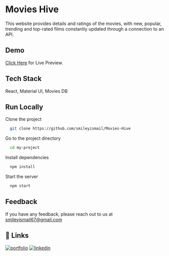 # Movies Hive

This website provides details and ratings of the movies, with new, popular, trending and top-rated films constantly updated through a connection to an API.

## Demo

<a href="https://movies-hive.netlify.app/" target="_blank">Click Here</a> for Live Preview.

## Tech Stack

React, Material UI, Movies DB

## Run Locally

Clone the project

```bash
  git clone https://github.com/smileyismail/Movies-Hive
```

Go to the project directory

```bash
  cd my-project
```

Install dependencies

```bash
  npm install
```

Start the server

```bash
  npm start
```

## Feedback

If you have any feedback, please reach out to us at smileyismail67@gmail.com

## 🔗 Links

[![portfolio](https://img.shields.io/badge/my_portfolio-000?style=for-the-badge&logo=ko-fi&logoColor=white)](https://smiley-ismail.netlify.app/)
[![linkedin](https://img.shields.io/badge/linkedin-0A66C2?style=for-the-badge&logo=linkedin&logoColor=white)](https://www.linkedin.com/in/smileyismail/)
